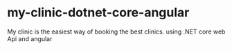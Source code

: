 # my-clinic-dotnet-core-angular
My clinic is the easiest way of booking the best clinics. using .NET core web Api and angular